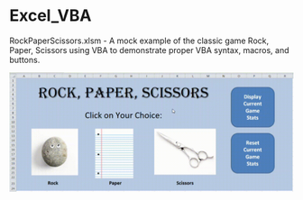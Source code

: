 # Excel_VBA

RockPaperScissors.xlsm - A mock example of the classic game Rock, Paper, Scissors using VBA to demonstrate proper VBA syntax, macros, and buttons. 

![](https://github.com/david125tran/Excel_VBA/blob/main/GIFs/RPS.GIF)  
